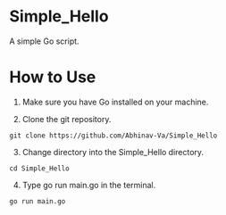 # Simple_Hello
A simple Go script. 

# How to Use

  1. Make sure you have Go installed on your machine. 
  
  2. Clone the git repository. 
  
    git clone https://github.com/Abhinav-Va/Simple_Hello
  
  3. Change directory into the Simple_Hello directory.
  
    cd Simple_Hello
 
  4. Type go run main.go in the terminal. 

    go run main.go
